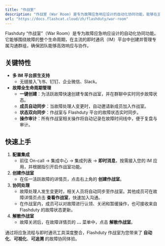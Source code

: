 ```yaml
---
title: "作战室"
description: "作战室 (War Room) 是专为故障应急响应设计的自动化协同功能，能够在主流的即时通讯平台为故障创建并管理专属沟通群组。"
url: "https://docs.flashcat.cloud/zh/flashduty/war-room"
---
```

Flashduty “作战室”（War Room）是专为故障应急响应设计的自动化协同功能。它能够围绕故障的整个生命周期，在主流的即时通讯（IM）平台中创建并管理专属沟通群组，确保团队能够高效响应与协作。

## 关键特性

- **多 IM 平台原生支持**
  - 无缝接入飞书、钉钉、企业微信、Slack。
- **故障全生命周期管理**
  - **一键创建**：为活跃故障快速创建专属作战室，并在群聊中实时同步故障状态。
  - **成员自动同步**：当故障处理人变更时，自动邀请新成员加入作战室。
  - **状态双向同步**：作战室与 Flashduty 平台的故障状态实时同步。
  - **操作审计**：所有作战室相关操作将自动记录在故障时间线中，便于复盘与审计。

## 快速上手

1. **配置集成**
   - 前往 On-call → 集成中心 → 集成列表 → **即时消息**，按需接入您的 IM 应用，并根据指引开启作战室功能。
2. **创建作战室**
   - 在任一活跃故障的详情页，点击右上角的 **创建作战室**。
3. **协同处理**
   - 故障处理人发生变更时，相关人员将自动同步至作战室。其他成员可在故障详情页点击 **查看作战室**，快速加入沟通。
   - 在作战室内，成员可以对故障进行认领、关闭和暂缓操作，也可接收来自 Flashduty 的故障状态更新。
4. **解散作战室**
   - 故障关闭后，在故障详情页的 **...** 菜单中，点击 **解散作战室**。

通过将应急流程与即时通讯工具深度整合，Flashduty 作战室为您带来了 **自动化**、**可视化**、**可追溯** 的故障协同体验。